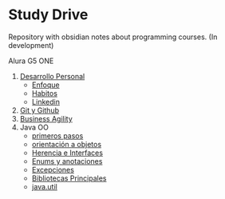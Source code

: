# Study Drive
Repository with obsidian notes about programming courses. (In development)

Alura G5 ONE
1. [Desarrollo Personal](01_desarrollo_personal/desarrollo_personal.md)
	- [Enfoque](01_desarrollo_personal/enfoque.md)
	- [Habitos](01_desarrollo_personal/habitos.md)
	- [Linkedin](01_desarrollo_personal/linkedin.md)
2. [Git y Github](02_Git_y_github/git_github.md)
3. [Business Agility](03_business_agility/business_agility.md)
4. Java OO
	- [primeros pasos](primeros_pasos.md)
	- [orientación a objetos](orientacion_obj.md)
	- [Herencia e Interfaces](herencia_interfaces.md)
	- [Enums y anotaciones](04_java_oo/enums_anotaciones_java.md)
	- [Excepciones](excepciones.md)
	- [Bibliotecas Principales](04_java_oo/bibliotecas_principales.md)
	- [java.util](java_util.md)